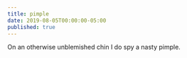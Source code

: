 ```yaml
---
title: pimple
date: 2019-08-05T00:00:00-05:00
published: true
---
```


On an otherwise
unblemished chin I do spy
a nasty pimple.
